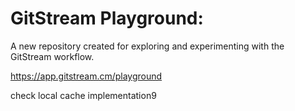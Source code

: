 # GitStream Playground:

A new repository created for exploring and experimenting with the GitStream workflow.

https://app.gitstream.cm/playground

check local cache implementation9